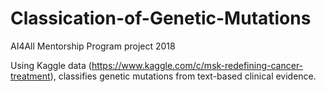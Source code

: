 # Classication-of-Genetic-Mutations
AI4All Mentorship Program project 2018

Using Kaggle data (https://www.kaggle.com/c/msk-redefining-cancer-treatment), classifies genetic mutations from text-based clinical evidence.
